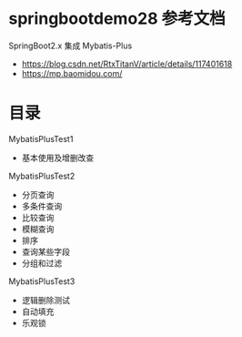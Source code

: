 # springbootdemo28 参考文档
SpringBoot2.x 集成 Mybatis-Plus
- https://blog.csdn.net/RtxTitanV/article/details/117401618
- https://mp.baomidou.com/



# 目录
MybatisPlusTest1
- 基本使用及增删改查

MybatisPlusTest2
- 分页查询
- 多条件查询
- 比较查询
- 模糊查询
- 排序
- 查询某些字段
- 分组和过滤

MybatisPlusTest3
- 逻辑删除测试
- 自动填充
- 乐观锁